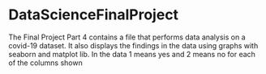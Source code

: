 # DataScienceFinalProject
The Final Project Part 4 contains a file that performs data analysis on a covid-19 dataset. It also displays the findings in the data using graphs with seaborn and matplot lib. In the data 1 means yes and 2 means no for each of the columns shown
